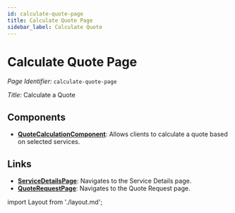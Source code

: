 ```yaml
---
id: calculate-quote-page
title: Calculate Quote Page
sidebar_label: Calculate Quote
---
```


# Calculate Quote Page

*Page Identifier:* `calculate-quote-page`

*Title:* Calculate a Quote

## Components
- [**QuoteCalculationComponent**](/docs/components/quote_calculation.md): Allows clients to calculate a quote based on selected services.

## Links
- [**ServiceDetailsPage**](/docs/pages/service-details-page): Navigates to the Service Details page.
- [**QuoteRequestPage**](/docs/pages/request-quote-page): Navigates to the Quote Request page.

import Layout from './layout.md';

<Layout />


